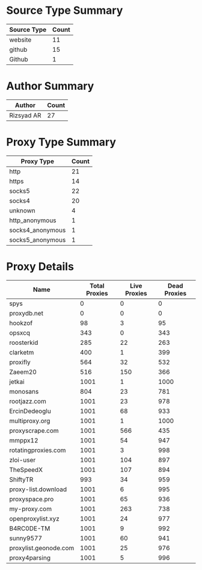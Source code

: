 # Source Type Summary

| Source Type | Count |
|-------------|-------|
| website | 11 |
| github | 15 |
| Github | 1 |


# Author Summary

| Author | Count |
|--------|-------|
| Rizsyad AR | 27 |


# Proxy Type Summary

| Proxy Type | Count |
|------------|-------|
| http | 21 |
| https | 14 |
| socks5 | 22 |
| socks4 | 20 |
| unknown | 4 |
| http_anonymous | 1 |
| socks4_anonymous | 1 |
| socks5_anonymous | 1 |


# Proxy Details

| Name | Total Proxies | Live Proxies | Dead Proxies |
|------|---------------|--------------|---------------|
| spys | 0 | 0 | 0 |
| proxydb.net | 0 | 0 | 0 |
| hookzof | 98 | 3 | 95 |
| opsxcq | 343 | 0 | 343 |
| roosterkid | 285 | 22 | 263 |
| clarketm | 400 | 1 | 399 |
| proxifly | 564 | 32 | 532 |
| Zaeem20 | 516 | 150 | 366 |
| jetkai | 1001 | 1 | 1000 |
| monosans | 804 | 23 | 781 |
| rootjazz.com | 1001 | 23 | 978 |
| ErcinDedeoglu | 1001 | 68 | 933 |
| multiproxy.org | 1001 | 1 | 1000 |
| proxyscrape.com | 1001 | 566 | 435 |
| mmppx12 | 1001 | 54 | 947 |
| rotatingproxies.com | 1001 | 3 | 998 |
| zloi-user | 1001 | 104 | 897 |
| TheSpeedX | 1001 | 107 | 894 |
| ShiftyTR | 993 | 34 | 959 |
| proxy-list.download | 1001 | 6 | 995 |
| proxyspace.pro | 1001 | 65 | 936 |
| my-proxy.com | 1001 | 263 | 738 |
| openproxylist.xyz | 1001 | 24 | 977 |
| B4RC0DE-TM | 1001 | 9 | 992 |
| sunny9577 | 1001 | 60 | 941 |
| proxylist.geonode.com | 1001 | 25 | 976 |
| proxy4parsing | 1001 | 5 | 996 |
